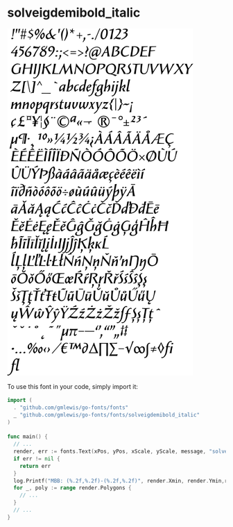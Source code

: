 # solveigdemibold_italic

![solveigdemibold_italic](solveigdemibold_italic.png)

To use this font in your code, simply import it:

```go
import (
  . "github.com/gmlewis/go-fonts/fonts"
  _ "github.com/gmlewis/go-fonts/fonts/solveigdemibold_italic"
)

func main() {
  // ...
  render, err := fonts.Text(xPos, yPos, xScale, yScale, message, "solveigdemibold_italic")
  if err != nil {
    return err
  }
  log.Printf("MBB: (%.2f,%.2f)-(%.2f,%.2f)", render.Xmin, render.Ymin,render.Xmax, render.Ymax)
  for _, poly := range render.Polygons {
    // ...
  }
  // ...
}
```

